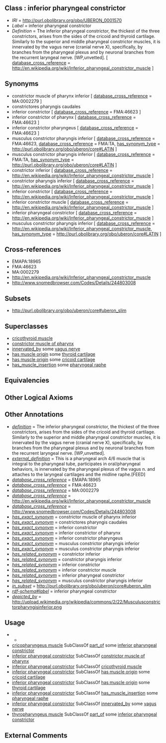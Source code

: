 
## Class : inferior pharyngeal constrictor

 * *IRI* = http://purl.obolibrary.org/obo/UBERON_0001570
 * *Label* = inferior pharyngeal constrictor
 * *Definition* = The inferior pharyngeal constrictor, the thickest of the three constrictors, arises from the sides of the cricoid and thyroid cartilage. Similarly to the superior and middle pharyngeal constrictor muscles, it is innervated by the vagus nerve (cranial nerve X), specifically, by branches from the pharyngeal plexus and by neuronal branches from the recurrent laryngeal nerve. [WP,unvetted]. [ [database_cross_reference](../../ef/oboInOwl#hasDbXref.md) = http://en.wikipedia.org/wiki/Inferior_pharyngeal_constrictor_muscle ]

## Synonyms

 * constrictor muscle of pharynx inferior [ [database_cross_reference](../../ef/oboInOwl#hasDbXref.md) = MA:0002279 ]
 * constrictores pharyngis caudales
 * inferior constrictor [ [database_cross_reference](../../ef/oboInOwl#hasDbXref.md) = FMA:46623 ]
 * inferior constrictor of pharynx [ [database_cross_reference](../../ef/oboInOwl#hasDbXref.md) = FMA:46623 ]
 * inferior constrictor pharyngeus [ [database_cross_reference](../../ef/oboInOwl#hasDbXref.md) = FMA:46623 ]
 * musculus constrictor pharyngis inferior [ [database_cross_reference](../../ef/oboInOwl#hasDbXref.md) = FMA:46623, [database_cross_reference](../../ef/oboInOwl#hasDbXref.md) = FMA:TA, [has_synonym_type](../../pe/oboInOwl#hasSynonymType.md) = http://purl.obolibrary.org/obo/uberon/core#LATIN ]
 * musculus constrictor pharyngis inferior [ [database_cross_reference](../../ef/oboInOwl#hasDbXref.md) = FMA:TA, [has_synonym_type](../../pe/oboInOwl#hasSynonymType.md) = http://purl.obolibrary.org/obo/uberon/core#LATIN ]
 * constrictor inferior [ [database_cross_reference](../../ef/oboInOwl#hasDbXref.md) = http://en.wikipedia.org/wiki/Inferior_pharyngeal_constrictor_muscle ]
 * constrictor pharyngis inferior [ [database_cross_reference](../../ef/oboInOwl#hasDbXref.md) = http://en.wikipedia.org/wiki/Inferior_pharyngeal_constrictor_muscle ]
 * inferior constrictor [ [database_cross_reference](../../ef/oboInOwl#hasDbXref.md) = http://en.wikipedia.org/wiki/Inferior_pharyngeal_constrictor_muscle ]
 * inferior constrictor muscle [ [database_cross_reference](../../ef/oboInOwl#hasDbXref.md) = http://en.wikipedia.org/wiki/Inferior_pharyngeal_constrictor_muscle ]
 * inferior pharyngeal constrictor [ [database_cross_reference](../../ef/oboInOwl#hasDbXref.md) = http://en.wikipedia.org/wiki/Inferior_pharyngeal_constrictor_muscle ]
 * musculus constrictor pharyngis inferior [ [database_cross_reference](../../ef/oboInOwl#hasDbXref.md) = http://en.wikipedia.org/wiki/Inferior_pharyngeal_constrictor_muscle, [has_synonym_type](../../pe/oboInOwl#hasSynonymType.md) = http://purl.obolibrary.org/obo/uberon/core#LATIN ]

## Cross-references

 * EMAPA:18965
 * FMA:46623
 * MA:0002279
 * http://en.wikipedia.org/wiki/Inferior_pharyngeal_constrictor_muscle
 * http://www.snomedbrowser.com/Codes/Details/244803008

## Subsets

 * http://purl.obolibrary.org/obo/uberon/core#uberon_slim

## Superclasses

 * [cricothyroid muscle](../../UBERON/66/UBERON_0001566.md)
 * [constrictor muscle of pharynx](../../UBERON/69/UBERON_0001569.md)
 * [innervated_by](../../RO/05/RO_0002005.md) some [vagus nerve](../../UBERON/59/UBERON_0001759.md)
 * [has muscle origin](../../RO/72/RO_0002372.md) some [thyroid cartilage](../../UBERON/38/UBERON_0001738.md)
 * [has muscle origin](../../RO/72/RO_0002372.md) some [cricoid cartilage](../../UBERON/75/UBERON_0002375.md)
 * [has_muscle_insertion](../../RO/73/RO_0002373.md) some [pharyngeal raphe](../../UBERON/45/UBERON_0011345.md)

## Equivalencies


## Other Logical Axioms


## Other Annotations

 * *[definition](../../IAO/15/IAO_0000115.md)* = The inferior pharyngeal constrictor, the thickest of the three constrictors, arises from the sides of the cricoid and thyroid cartilage. Similarly to the superior and middle pharyngeal constrictor muscles, it is innervated by the vagus nerve (cranial nerve X), specifically, by branches from the pharyngeal plexus and by neuronal branches from the recurrent laryngeal nerve. [WP,unvetted].
 * *[external_definition](../../UBPROP/01/UBPROP_0000001.md)* = This is a pharyngeal arch 4/6 muscle that is integral to the pharyngeal tube, participates in oral/pharyngeal behaviors, is innervated by the pharyngeal plexus of the vagus n. and attaches to the laryngeal cartilages and the midline raphe.[FEED]
 * *[database_cross_reference](../../ef/oboInOwl#hasDbXref.md)* = EMAPA:18965
 * *[database_cross_reference](../../ef/oboInOwl#hasDbXref.md)* = FMA:46623
 * *[database_cross_reference](../../ef/oboInOwl#hasDbXref.md)* = MA:0002279
 * *[database_cross_reference](../../ef/oboInOwl#hasDbXref.md)* = http://en.wikipedia.org/wiki/Inferior_pharyngeal_constrictor_muscle
 * *[database_cross_reference](../../ef/oboInOwl#hasDbXref.md)* = http://www.snomedbrowser.com/Codes/Details/244803008
 * *[has_exact_synonym](../../ym/oboInOwl#hasExactSynonym.md)* = constrictor muscle of pharynx inferior
 * *[has_exact_synonym](../../ym/oboInOwl#hasExactSynonym.md)* = constrictores pharyngis caudales
 * *[has_exact_synonym](../../ym/oboInOwl#hasExactSynonym.md)* = inferior constrictor
 * *[has_exact_synonym](../../ym/oboInOwl#hasExactSynonym.md)* = inferior constrictor of pharynx
 * *[has_exact_synonym](../../ym/oboInOwl#hasExactSynonym.md)* = inferior constrictor pharyngeus
 * *[has_exact_synonym](../../ym/oboInOwl#hasExactSynonym.md)* = musculus constrictor pharyngis inferior
 * *[has_exact_synonym](../../ym/oboInOwl#hasExactSynonym.md)* = musculus constrictor pharyngis inferior
 * *[has_related_synonym](../../ym/oboInOwl#hasRelatedSynonym.md)* = constrictor inferior
 * *[has_related_synonym](../../ym/oboInOwl#hasRelatedSynonym.md)* = constrictor pharyngis inferior
 * *[has_related_synonym](../../ym/oboInOwl#hasRelatedSynonym.md)* = inferior constrictor
 * *[has_related_synonym](../../ym/oboInOwl#hasRelatedSynonym.md)* = inferior constrictor muscle
 * *[has_related_synonym](../../ym/oboInOwl#hasRelatedSynonym.md)* = inferior pharyngeal constrictor
 * *[has_related_synonym](../../ym/oboInOwl#hasRelatedSynonym.md)* = musculus constrictor pharyngis inferior
 * *[in_subset](../../et/oboInOwl#inSubset.md)* = http://purl.obolibrary.org/obo/uberon/core#uberon_slim
 * *[rdf-schema#label](../../el/rdf-schema#label.md)* = inferior pharyngeal constrictor
 * *[depicted_by](../../depicted/by/depicted_by.md)* = http://upload.wikimedia.org/wikipedia/commons/2/22/Musculusconstrictorpharyngisinferior.png

## Usage

 * -
 * [cricopharyngeus muscle](../../UBERON/28/UBERON_0010928.md) SubClassOf [part_of](../../BFO/50/BFO_0000050.md) some [inferior pharyngeal constrictor](../../UBERON/70/UBERON_0001570.md)
 * [inferior pharyngeal constrictor](../../UBERON/70/UBERON_0001570.md) SubClassOf [constrictor muscle of pharynx](../../UBERON/69/UBERON_0001569.md)
 * [inferior pharyngeal constrictor](../../UBERON/70/UBERON_0001570.md) SubClassOf [cricothyroid muscle](../../UBERON/66/UBERON_0001566.md)
 * [inferior pharyngeal constrictor](../../UBERON/70/UBERON_0001570.md) SubClassOf [has muscle origin](../../RO/72/RO_0002372.md) some [cricoid cartilage](../../UBERON/75/UBERON_0002375.md)
 * [inferior pharyngeal constrictor](../../UBERON/70/UBERON_0001570.md) SubClassOf [has muscle origin](../../RO/72/RO_0002372.md) some [thyroid cartilage](../../UBERON/38/UBERON_0001738.md)
 * [inferior pharyngeal constrictor](../../UBERON/70/UBERON_0001570.md) SubClassOf [has_muscle_insertion](../../RO/73/RO_0002373.md) some [pharyngeal raphe](../../UBERON/45/UBERON_0011345.md)
 * [inferior pharyngeal constrictor](../../UBERON/70/UBERON_0001570.md) SubClassOf [innervated_by](../../RO/05/RO_0002005.md) some [vagus nerve](../../UBERON/59/UBERON_0001759.md)
 * [thyropharyngeus muscle](../../UBERON/36/UBERON_0010936.md) SubClassOf [part_of](../../BFO/50/BFO_0000050.md) some [inferior pharyngeal constrictor](../../UBERON/70/UBERON_0001570.md)

## External Comments

